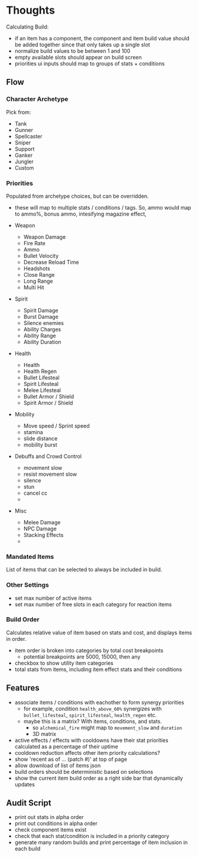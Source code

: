 
# Thoughts

Calculating Build:
- if an item has a component, the component and item build value should be added together since that only takes up a single slot
- normalize build values to be between 1 and 100
- empty available slots should appear on build screen
- priorities ui inputs should map to groups of stats + conditions

## Flow

### Character Archetype
Pick from:
- Tank
- Gunner
- Spellcaster
- Sniper
- Support
- Ganker
- Jungler
- Custom

### Priorities
Populated from archetype choices, but can be overridden.
- these will map to multiple stats / conditions / tags. So, ammo would map to ammo%, bonus ammo, intesifying magazine effect, 

- Weapon
    - Weapon Damage
    - Fire Rate
    - Ammo
    - Bullet Velocity
    - Decrease Reload Time
    - Headshots
    - Close Range
    - Long Range
    - Multi Hit

- Spirit
    - Spirit Damage
    - Burst Damage
    - Silence enemies
    - Ability Charges
    - Ability Range
    - Ability Duration

- Health
    - Health
    - Health Regen
    - Bullet Lifesteal
    - Spirit Lifesteal
    - Melee Lifesteal
    - Bullet Armor / Shield
    - Spirit Armor / Shield

- Mobility
    - Move speed / Sprint speed
    - stamina
    - slide distance
    - mobility burst

- Debuffs and Crowd Control
    - movement slow
    - resist movement slow
    - silence
    - stun
    - cancel cc
    - 

- Misc
    - Melee Damage
    - NPC Damage
    - Stacking Effects
    - 


### Mandated Items
List of items that can be selected to always be included in build.

### Other Settings
- set max number of active items
- set max number of free slots in each category for reaction items

### Build Order
Calculates relative value of item based on stats and cost, and displays items in order.
- item order is broken into categories by total cost breakpoints
    - potential breakpoints are 5000, 15000, then any
- checkbox to show utility item categories
- total stats from items, including item effect stats and their conditions

## Features
- associate items / conditions with eachother to form synergy priorities
    - for example, condition `health_above_60%` synergizes with `bullet_lifesteal`, `spirit_lifesteal`, `health_regen` etc.
    - maybe this is a matrix? With items, conditions, and stats.
        - so `alchemical_fire` might map to `movement_slow` and `duration`
        - 3D matrix
- active effects / effects with cooldowns have their stat priorities calculated as a percentage of their uptime
- cooldown reduction affects other item priority calculations?
- show 'recent as of ... (patch #)' at top of page
- allow download of list of items json
- build orders should be deterministic based on selections
- show the current item build order as a right side bar that dynamically updates


## Audit Script
- print out stats in alpha order
- print out conditions in alpha order
- check component items exist
- check that each stat/condition is included in a priority category
- generate many random builds and print percentage of item inclusion in each build